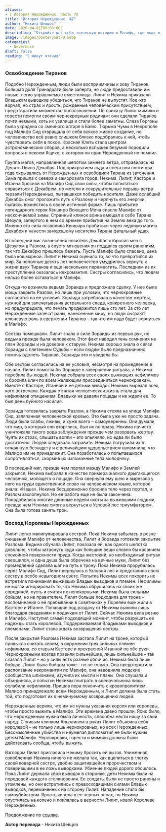 ```yaml
---
aliases: 
- ⟪ История Нерожденных. Часть 7⟫
title: "История Нерожденных. №7"
author: "Никита Шевцов"
date: 2020-04-01T09:00:00Z
description: "Откройте для себя эпическую историю о Малифо, где люди ответили на зов Тиранов, а Лилит и Некима приказали своим родственникам оставаться взаперти. Когда зашептал зимний ветер, группа магов отправилась спасать Тирана Шезуула из его ледяной тюрьмы. Но легендарному герою Кенширо Голосующему Мечу понадобился странный клинок, содержащий силу Шезуула, чтобы победить замороженного носителя Тирана и спасти Малифо от вечной зимы."
image: /images/posts/post-0.webp
categories:
  - Neverborn
draft: false
reading: "5 минут чтения"
---
```


### Освобождение Тиранов

Подобно Нерожденным, люди были восприимчивы к зову Тиранов. Большая доля Тринадцати были заперта, но люди предоставили им новые, легко управляемые вместилища. Лилит и Некима приказали Владыкам выводков убедиться, что Тиранов не выпустят. Кое-кто ворчал, но страх и ярость, рожденные человеческим присутствием, предотвратили множество поползновений. По приказу Лилит мимики и горести помогли своим чернокровным родичам: они сделали Тиранов почти немыми, хоть их узилища и стали более заметны. Слеза Горгоны была украдена со змеиного алтаря в Байю. Тюрьма Чумы в Некрополе под Малифо Сид отвращала от себя всякое живое создание, но человечество всё равно слишком близко подобрались к ней, чтобы чувствовать себя в покое. Красная Клеть стала центром астрономических споров, а несколько вспышек безумия породили вопросы о некоем Ящике, о котором ни один Нерожденный не помнил.

Группа магов, направленная шепотом зимнего ветра, отправилась на Десять Пиков Декабря. Под прикрытием льда и снега они почти два года скрывались от Нерожденных и освободили Тирана из заточения. Зима пришла с севера и заморозила город. Некима, Лилит, Касторе и Итанна бросили на Малифо Сид свои силы, чтобы попытаться справиться с Декабрем, но метели и сокрушительные порывы ветра терзали Нерожденных, пытавшихся победить носителя. Даже ослабший Декабрь смог проложить путь к Разлому и черпнуть его энергии, пытаясь вознестись в своей истинной форме. Лишь прибытие легендарного героя Кенширо Воющего Меча спасло Малифо от нескончаемой зимы. Странный клинок воина вмещал в себе Тирана Шезула, запертого в нем со времен прибытия на Землю века до того. Именно его сила позволила Кенширо пробиться через ледяную магию Декабря и нанести замерзшему носителю Тирана фатальный удар.

В последний миг вознесения носитель Декабря отбросил меч с Шезулом в Разлом, а спустя мгновения он поддался своим ранениям, так что Декабрю пришлось бежать. Пусть Малифо было спасено, цена была кошмарной. Лилит и Некима оценило то, во что превратился их мир. За неполные десять лет человечество умудрилось вернуть к жизни двух Тиранов и еще нескольких переместить. Последним из их преступлений оказалась некромантия. Сестры согласились, что людям нельзя более оставаться в Малифо.

Откуда-то возникла ведьма Зораида и предложила сделку. У нее была мощь закрыть Разлом, но лишь при условии, что чернокровные согласятся на ее условия. Зораида затребовала в качестве жертвы, нужной для запечатывания астрального следа, конкретного человека, но предупредила, что печать продержится лишь сто лет. За сто лет Нерожденные залечат раны, нанесенные миру, но люди сыграют ключевую роль в свержении Тиранов – так что им надо будет вернуться в Малифо.

Сестры помешкали. Лилит знала о силе Зораиды из первых рук, но ведьма прежде была человеком. Этот факт наводил тень сомнения на план Зораиды и на доверие к старухе. Некима хорошо знала о связи Зораиды с плетением Судьбы – если людям было предназначено помочь одолеть Тиранов, Зораиды это и увидела бы.

Обе сестры согласились на ее условия, несмотря на промедление в начале. Лилит помогла бы Зораиде в завершении ритуала, а Некима перебила бы людей. Некима собрала всех своих выживших нефилимов и бросила клич по всем желающим присоединиться чернокровкам. Вместе с Касторе, Итанной и ее детьми выводок Некимы вырезал всех, кого встречала. Каждая отнятая человеческая жизнь стала для нефилимов отмщением. Владыки не давали пощады и не ждали ее. То был день буйного насилия.

Зораида готовилась закрыть Разлом, а Некима стояла на улице Малифо Сид, заляпанная человеческой кровью. Это была уже не просто задача. Люди были слабы, лживы, и хуже всего – самоуверенны. Они думали, что мир, в который они вторглись, был их по праву. Некима начисто уничтожала такого рода заблуждения прежде чем разорвать жертву. Чуять их страх, слышать вопли – это опьяняло, но едва ли было достаточно. Людей следовало затравить. Некима погрузила их в отчаянную безнадегу и с величайшим удовольствием напомнила, что Малифо им не принадлежит. Она позаботилась о попытавшихся сопротивляться, скормив их изломанные тела молодняку.

В последний миг, прежде чем портал между Малифо и Землей закрылся, Некима выбрала в качестве примера жалкого дрыгающегося человечка, молящего о пощаде. Она свернула ему шею и вырезала у него на груди единственной слово на человеческом языке, которое знала: «Наше». Некима бесцеремонно бросила тело через портал, и Разлом захлопнулся. Но ее работа еще не была закончена. Понадобились многие длинные недели охоты за выжившими людьми, прежде чем Некима смогла вернуться в Узловой лес триумфатором. Она была готова занять трон.

### Восход Королевы Нерожденных

Лилит легко манипулировала сестрой. Пока Некима забылась в резне очищения Малифо от человечества, Лилит и Зораида готовили закрытие Разлома. Ведьма обучала Лилит, показала ей, как одного шепотка довольно, чтобы затронуть куда как большие вещи словно бы касанием спокойной поверхности пруда. Когда жестокий, но необходимый ритуал свершился, и одна душа была обречена на вечные муки, Лилит без промедлений сделала шаг на путь к трону. Пока Некима прорубалась через Малифо Сид, Лилит вернулась в Узловой лес и представила свою сестру в особо невыгодном свете. Попытка Некимы всех покорить не встретила понимания выживших Владык выводков и племен. Нефилимы не могли игнорировать то, что Некима обрушилась на своих же сородичей, пусть и считая их непокорными. Некима была сильным бойцом, но не правителем. Лилит больше подходила для трона – воспоминания о ее пребывании в советниках у Лорелеи еще жили в Касторе и Итанне. Попавшие под раздачу от Некимы выжили лишь благодаря сведениям и подачкам от Лилит. Сейчас Некима вела резню в Малифо. Наступил самый подходящий момент, чтобы разрушить ее надежды стать королевой. Поддерживаемая Владыками выводков и племенами, Лилит стала ждать возвращения сестры.

После закрытия Разлома Некима застала Лилит на троне, который привыкла считать своим, в окружении трех сильных племен нефилимов, со старым Касторе и прекрасной Итанной по обе руки. Чернокровными всегда правили сильнейшие, лишь сильнейшие – так сказала Лилит – но у силы есть разные обличия. Некима была лишь бойцов. Лилит была бойцом тоже – но не только. Она предотвратила расползание некромантии по Малифо, она наводнила людские сообщества шпионами, изучила их мысли и планы. Она слушала и объединяла, а попытки Некимы поиграть в военачальника лишь ослабили нефилимов. Пришла пора покончить с кровопролитием. Малифо принадлежало всем Нерожденным, и Лилит должна была стать той, кто подготовит их к неминуемому возвращению людей.

Нерожденные верили, что им не нужны указания короля или королевы, чтобы просто выжить в Малифо. Эти времена давно прошли. Ясно было, что Нерожденным нужна была личность, способна нести ношу за свой народ. С живым клинком Альраином в руках Лилит объявила себя королевой – не только лишь чернокровных, но всех Нерожденных. Бессмысленные убийства и неумелая дипломатия не были нужны детям Малифо. Чернокровки, горести и мимики должны были действовать сообща, чтобы выжить.

Взглядом Лилит пригласила Некиму бросить ей вызов. Униженная, озлобленная Некима ничего не желала так, как вцепиться в глотку своей коварной сестре, удобно защитившейся пророчеством и поверившими в ее ложь выводками. Убиение людей дорого обошлось. Пока Лилит держала свой выводок в сторонке, дети Некимы были на передовой каждого столкновения. Ее солдаты были не просто ранены и утомлены, но они встретились с превосходящими силами Владык выводков, переманенных на сторону Лилит. Нападение стало бы самоубийством. Ярость кипела в ее черных венах, но Некима опустилась на колено и поклялась в верности Лилит, новой Королеве Нерожденных.


Продолжение по [ссылке](http://malifaux.vercel.app/posts/post-109).


**Автор перевода** - Никита Шевцов

